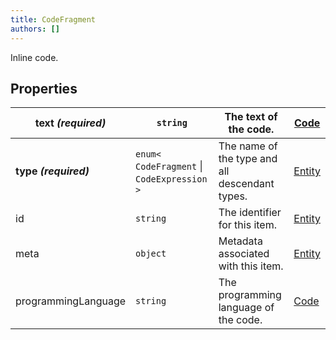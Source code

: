 ```yaml
---
title: CodeFragment
authors: []
---
```


Inline code.

## Properties

| **text _(required)_** | `string`                                       | The text of the code.                          | [Code](./Code.html)     |
| --------------------- | ---------------------------------------------- | ---------------------------------------------- | ----------------------- |
| **type _(required)_** | `enum<`​`CodeFragment` \| `CodeExpression`​`>` | The name of the type and all descendant types. | [Entity](./Entity.html) |
| id                    | `string`                                       | The identifier for this item.                  | [Entity](./Entity.html) |
| meta                  | `object`                                       | Metadata associated with this item.            | [Entity](./Entity.html) |
| programmingLanguage   | `string`                                       | The programming language of the code.          | [Code](./Code.html)     |
